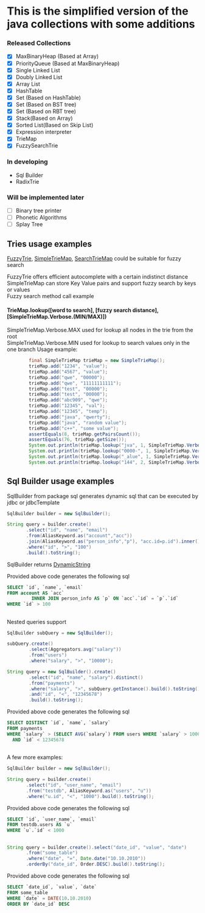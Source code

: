 # This is the simplified version of the java collections with some additions

### Released Collections

- [x] MaxBinaryHeap (Based at Array)
- [x] PriorityQueue (Based at MaxBinaryHeap)
- [x] Single Linked List
- [x] Doubly Linked List
- [x] Array List
- [x] HashTable
- [x] Set (Based on HashTable)
- [x] Set (Based on BST tree)
- [x] Set (Based on RBT tree)
- [x] Stack(Based on Array)
- [x] Sorted List(Based on Skip List)
- [x] Expression interpreter
- [x] TrieMap
- [x] FuzzySearchTrie

### In developing
- Sql Builder
- RadixTrie


### Will be implemented later
- [ ] Binary tree printer
- [ ] Phonetic Algorithms
- [ ] Splay Tree

## Tries usage examples
[FuzzyTrie](src/main/java/tries/tries/FuzzyTrie.java), [SimpleTrieMap](src/main/java/tries/tries/SimpleTrieMap.java), [SearchTrieMap](src/main/java/tries/tries/SearchTrieMap.java) could be suitable for fuzzy search

FuzzyTrie offers efficient autocomplete with a certain indistinct distance
<br>
SimpleTrieMap can store Key Value pairs and support fuzzy search by keys or values
<br>
Fuzzy search method call example

#### TrieMap.lookup([word to search], [fuzzy search distance], [SimpleTrieMap.Verbose.(MIN/MAX)])

SimpleTrieMap.Verbose.MAX used for lookup all nodes in the trie from the root
<br>
SimpleTrieMap.Verbose.MIN used for lookup to search values only in the one branch
Usage example:
```java
        final SimpleTrieMap trieMap = new SimpleTrieMap();
        trieMap.add("1234", "value");
        trieMap.add("4567", "value");
        trieMap.add("qwe", "00000");
        trieMap.add("qwe", "11111111111");
        trieMap.add("test", "00000");
        trieMap.add("test", "00000");
        trieMap.add("abc909", "qwe");
        trieMap.add("12345", "val");
        trieMap.add("12345", "temp");
        trieMap.add("java", "qwerty");
        trieMap.add("java", "random value");
        trieMap.add("c++", "some value");
        assertEquals(8, trieMap.getPairsCount());
        assertEquals(76, trieMap.getSize());
        System.out.println(trieMap.lookup("jva", 1, SimpleTrieMap.Verbose.MAX)); // [(java : {qwerty, random value})]
        System.out.println(trieMap.lookup("0000-", 1, SimpleTrieMap.Verbose.MAX)); // [(test : {qwe, 00000})]
        System.out.println(trieMap.lookup("_alue", 1, SimpleTrieMap.Verbose.MAX)); // [(4567 : {value})]
        System.out.println(trieMap.lookup("144", 2, SimpleTrieMap.Verbose.MAX)); // [(1234 : {value})]
```


## Sql Builder usage examples

SqlBuilder from package sql generates dynamic sql that can be executed by jdbc or jdbcTemplate

```java
SqlBuilder builder = new SqlBuilder();

String query = builder.create()
       .select("id", "name", "email")
       .from(AliasKeyword.as("account","acc"))
       .join(AliasKeyword.as("person_info","p"), "acc.id=p.id").inner()
       .where("id", ">", "100")
       .build().toString();
```

SqlBuilder returns [DynamicString](src/main/java/additional/dynamicstring/DynamicString.java)

Provided above code generates the following sql

```sql
SELECT `id`, `name`, `email`
FROM account AS `acc`
         INNER JOIN person_info AS `p` ON `acc`.`id` = `p`.`id`
WHERE `id` > 100 
```

##
Nested queries support
```java
SqlBuilder subQuery = new SqlBuilder();

subQuery.create()
        .select(Aggregators.avg("salary"))
        .from("users")
        .where("salary", ">", "10000");

String query = new SqlBuilder().create()
        .select("id", "name", "salary").distinct()
        .from("payments")
        .where("salary", ">", subQuery.getInstance().build().toString())
        .and("id", "<", "12345678")
        .build().toString();
```

Provided above code generates the following sql
```sql
SELECT DISTINCT `id`, `name`, `salary`
FROM payments
WHERE `salary` > (SELECT AVG(`salary`) FROM users WHERE `salary` > 10000)
  AND `id` < 12345678 
```

##
A few more examples:

```java
SqlBuilder builder = new SqlBuilder();

String query = builder.create()
       .select("id", "user_name", "email")
       .from("testdb", AliasKeyword.as("users", "u"))
       .where("u.id", "<", "1000").build().toString();
```
Provided above code generates the following sql

```sql
SELECT `id`, `user_name`, `email`
FROM testdb.users AS `u`
WHERE `u`.`id` < 1000 
```

##
```java
String query = builder.create().select("date_id", "value", "date")
       .from("some_table")
       .where("date", "=", Date.date("10.10.2010"))
       .orderBy("date_id", Order.DESC).build().toString();
```
Provided above code generates the following sql
```sql
SELECT `date_id`, `value`, `date`
FROM some_table
WHERE `date` = DATE(10.10.2010)
ORDER BY `date_id` DESC 
```
